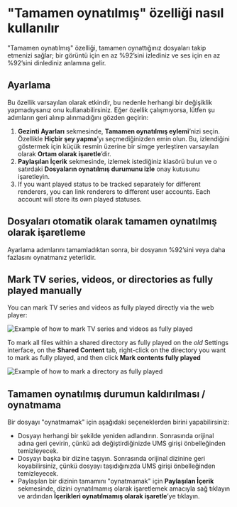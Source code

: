 # "Tamamen oynatılmış" özelliği nasıl kullanılır

"Tamamen oynatılmış" özelliği, tamamen oynattığınız dosyaları takip etmenizi sağlar; bir görüntü için en az %92’sini izlediniz ve ses için en az %92’sini dinlediniz anlamına gelir.

## Ayarlama

Bu özellik varsayılan olarak etkindir, bu nedenle herhangi bir değişiklik yapmadıysanız onu kullanabilirsiniz. Eğer özellik çalışmıyorsa, lütfen şu adımların geri alınıp alınmadığını gözden geçirin:

1. **Gezinti Ayarları** sekmesinde, **Tamamen oynatılmış eylemi**’nizi seçin. Özellikle **Hiçbir şey yapma**’yı seçmediğinizden emin olun. Bu, izlendiğini göstermek için küçük resmin üzerine bir simge yerleştiren varsayılan olarak **Ortam olarak işaretle**’dir.
2. **Paylaşılan İçerik** sekmesinde, izlemek istediğiniz klasörü bulun ve o satırdaki **Dosyaların oynatılmış durumunu izle** onay kutusunu işaretleyin.
3. If you want played status to be tracked separately for different renderers, you can link renderers to different user accounts. Each account will store its own played statuses.

## Dosyaları otomatik olarak tamamen oynatılmış olarak işaretleme

Ayarlama adımlarını tamamladıktan sonra, bir dosyanın %92’sini veya daha fazlasını oynatmanız yeterlidir.

## Mark TV series, videos, or directories as fully played manually

You can mark TV series and videos as fully played directly via the web player:

![Example of how to mark TV series and videos as fully played](@site/docs/img/whats-new-in-v14-mark-tv-series-fully-played.png)

To mark all files within a shared directory as fully played on the _old_ Settings interface, on the **Shared Content** tab, right-click on the directory you want to mark as fully played, and then click **Mark contents fully played**

![Example of how to mark a directory as fully played](@site/docs/guides/img/how-to-use-the-fully-played-feature.png)

## Tamamen oynatılmış durumun kaldırılması / oynatmama

Bir dosyayı "oynatmamak" için aşağıdaki seçeneklerden birini yapabilirsiniz:

- Dosyayı herhangi bir şekilde yeniden adlandırın. Sonrasında orijinal adına geri çevirin, çünkü adı değiştirdiğinizde UMS girişi önbelleğinden temizleyecek.
- Dosyayı başka bir dizine taşıyın. Sonrasında orijinal dizinine geri koyabilirsiniz, çünkü dosyayı taşıdığınızda UMS girişi önbelleğinden temizleyecek.
- Paylaşılan bir dizinin tamamını "oynatmamak" için **Paylaşılan İçerik** sekmesinde, dizini oynatılmamış olarak işaretlemek amacıyla sağ tıklayın ve ardından **İçerikleri oynatılmamış olarak işaretle**’ye tıklayın.
